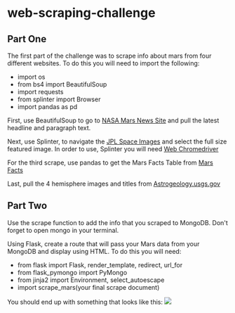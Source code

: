 <h1>web-scraping-challenge</h1>

<h2>Part One</h2>
The first part of the challenge was to scrape info about mars from four different websites.
To do this you will need to import the following:
<ul>
<li>import os</li>
<li>from bs4 import BeautifulSoup</li>
<li>import requests</li>
<li>from splinter import Browser</li>
<li>import pandas as pd</li>
</ul>

First, use BeautifulSoup to go to <a href="https://mars.nasa.gov/news/?page=0&per_page=40&order=publish_date+desc%2Ccreated_at+desc&search=&category=19%2C165%2C184%2C204&blank_scope=Latest">NASA Mars News Site</a> and pull the latest headline and paragraph text.

Next, use Splinter, to navigate the <a href="https://www.jpl.nasa.gov/spaceimages/?search=&category=Mars">JPL Space Images</a> and select the full size featured image. In order to use, Splinter you will need <a href="https://chromedriver.chromium.org/"> Web Chromedriver</a>

For the third scrape, use pandas to get the Mars Facts Table from <a href="https://space-facts.com/mars/">Mars Facts</a>

Last, pull the 4 hemisphere images and titles from <a href="https://astrogeology.usgs.gov/search/results?q=hemisphere+enhanced&k1=target&v1=Mars"> Astrogeology.usgs.gov</a>

<h2>Part Two</h2>
Use the scrape function to add the info that you scraped to MongoDB. Don't forget to open mongo in your terminal. 

Using Flask, create a route that will pass your Mars data from your MongoDB and display using HTML.
To do this you will need:
<ul>
<li>from flask import Flask, render_template, redirect, url_for</li>
<li>from flask_pymongo import PyMongo</li>
<li>from jinja2 import Environment, select_autoescape</li>
<li>import scrape_mars(your final scrape document)</li>
</ul>


You should end up with something that looks like this:
<img src="/images/screenshot.png"></img>

